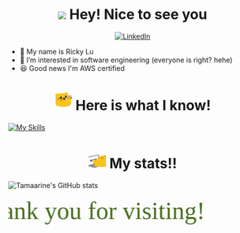 <h1 align="center"> <img src="https://emojis.slackmojis.com/emojis/images/1531849430/4246/blob-sunglasses.gif?1531849430" width="36"/> Hey! Nice to see you </h1>
<p align="center"> 
    <a href="https://www.linkedin.com/in/rilu1103/" target="_blank"><img alt="LinkedIn" src="https://img.shields.io/badge/-Ricky Lu-0077B5?style=flat-square&logo=Linkedin&logoColor=white"></a>
</p> 

- 👋 My name is Ricky Lu
- 👀 I’m interested in software engineering (everyone is right? hehe)
- 😆 Good news I'm AWS certified


<h1 align="center"> <img src="meow_attentionreverse.gif" width="36"/> Here is what I know!</h1>

[![My Skills](https://skillicons.dev/icons?i=django,python,java,html,js,css,jenkins,linux)](https://skillicons.dev)

<h1 align="center"> <img src="meow_code.gif" width="36"/> My stats!!</h1>

![Tamaarine's GitHub stats](https://github-readme-stats.vercel.app/api?username=Tamaarine&show_icons=true&theme=dark)

<marquee style="font-size:50px; font-family: cursive; color: #466D1D;" scrollamount="30" >Thank you for visiting!</marquee>
